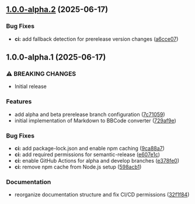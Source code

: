 ## [1.0.0-alpha.2](https://github.com/michaelsstuff/md_to_bbcode/compare/v1.0.0-alpha.1...v1.0.0-alpha.2) (2025-06-17)


### Bug Fixes

* **ci:** add fallback detection for prerelease version changes ([a6cce07](https://github.com/michaelsstuff/md_to_bbcode/commit/a6cce0769e1ee07141e6d91fa61d3189c6ea9459))

## 1.0.0-alpha.1 (2025-06-17)


### ⚠ BREAKING CHANGES

* Initial release

### Features

* add alpha and beta prerelease branch configuration ([7c71059](https://github.com/michaelsstuff/md_to_bbcode/commit/7c7105996acc044a82d5f8beb5c990568466b8f4))
* initial implementation of Markdown to BBCode converter ([729af9e](https://github.com/michaelsstuff/md_to_bbcode/commit/729af9ee1ce55d387327ee6c90f9a28698ccb6f5))


### Bug Fixes

* **ci:** add package-lock.json and enable npm caching ([9ca88a7](https://github.com/michaelsstuff/md_to_bbcode/commit/9ca88a71e419c44ee4d30fc61a0cc9e44f532f96))
* **ci:** add required permissions for semantic-release ([e607e1c](https://github.com/michaelsstuff/md_to_bbcode/commit/e607e1c55246cb0439bb4f7bf007c792ef097179))
* **ci:** enable GitHub Actions for alpha and develop branches ([e378fe0](https://github.com/michaelsstuff/md_to_bbcode/commit/e378fe09dd118bc9ef8462daea54f3f38d275b71))
* **ci:** remove npm cache from Node.js setup ([598acb1](https://github.com/michaelsstuff/md_to_bbcode/commit/598acb153a6b7424632fd2f15423d5872b5a45c5))


### Documentation

* reorganize documentation structure and fix CI/CD permissions ([32f1f84](https://github.com/michaelsstuff/md_to_bbcode/commit/32f1f8498c0aba6d5d7e5578cb429d27f16bedc9))
